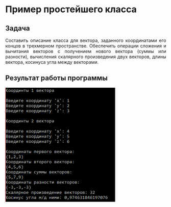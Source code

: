 # Пример простейшего класса
<h2>Задача</h2>
<p align="justify">
  Составить описание класса для вектора, заданного координатами его концов в трехмерном пространстве. Обеспечить операции сложения и вычитания векторов с получением нового вектора (суммы или разности), вычисления скалярного произведения двух векторов, длины вектора, косинуса угла между векторами. 
</p>
<h2>Результат работы программы</h2>
<img src="screen.png" alt="screen">
